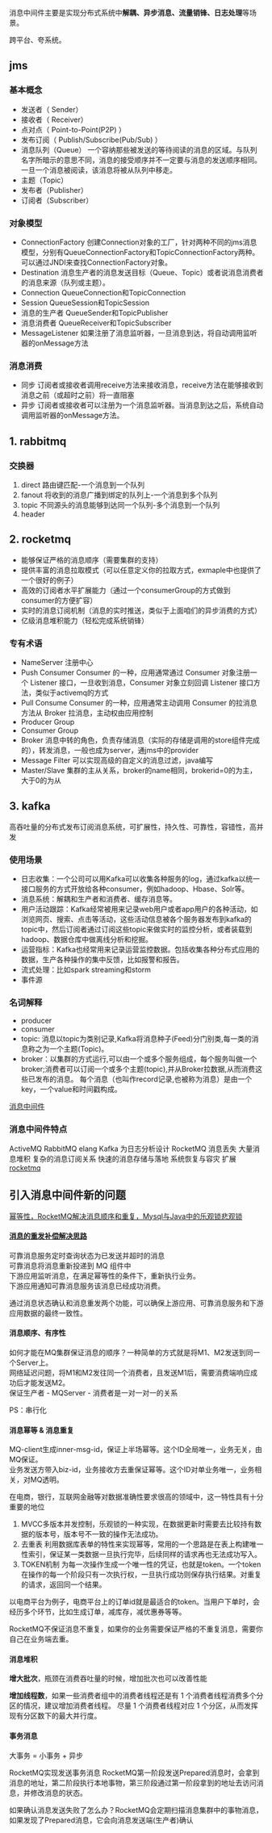 
消息中间件主要是实现分布式系统中**解耦、异步消息、流量销锋、日志处理**等场景。

跨平台、夸系统。

## jms
### 基本概念
* 发送者（ Sender）
* 接收者（ Receiver）
* 点对点（ Point-to-Point(P2P) ）
* 发布订阅（ Publish/Subscribe(Pub/Sub) ）
* 消息队列（Queue）  一个容纳那些被发送的等待阅读的消息的区域。与队列名字所暗示的意思不同，消息的接受顺序并不一定要与消息的发送顺序相同。
  一旦一个消息被阅读，该消息将被从队列中移走。
* 主题（Topic）
* 发布者（Publisher）
* 订阅者（Subscriber）

### 对象模型
* ConnectionFactory  创建Connection对象的工厂，针对两种不同的jms消息模型，分别有QueueConnectionFactory和TopicConnectionFactory两种。可以通过JNDI来查找ConnectionFactory对象。
* Destination 消息生产者的消息发送目标（Queue、Topic）或者说消息消费者的消息来源（队列或主题）。
* Connection QueueConnection和TopicConnection
* Session QueueSession和TopicSession
* 消息的生产者 QueueSender和TopicPublisher
* 消息消费者 QueueReceiver和TopicSubscriber
* MessageListener 如果注册了消息监听器，一旦消息到达，将自动调用监听器的onMessage方法

### 消息消费
* 同步 订阅者或接收者调用receive方法来接收消息，receive方法在能够接收到消息之前（或超时之前）将一直阻塞
* 异步 订阅者或接收者可以注册为一个消息监听器。当消息到达之后，系统自动调用监听器的onMessage方法。

## 1. rabbitmq
### 交换器
1.	direct 路由键匹配-一个消息到一个队列
2.	fanout 将收到的消息广播到绑定的队列上-一个消息到多个队列
3.	topic 不同源头的消息能够到达同一个队列-多个消息到一个队列
4.	header

## 2. rocketmq
* 能够保证严格的消息顺序（需要集群的支持）
* 提供丰富的消息拉取模式（可以任意定义你的拉取方式，exmaple中也提供了一个很好的例子）
* 高效的订阅者水平扩展能力（通过一个consumerGroup的方式做到consumer的方便扩容）
* 实时的消息订阅机制（消息的实时推送，类似于上面咱们的异步消费的方式）
* 亿级消息堆积能力（轻松完成系统销锋）

### 专有术语
* NameServer 注册中心
* Push Consumer Consumer 的一种，应用通常通过 Consumer 对象注册一个 Listener 接口，一旦收到消息，Consumer 对象立刻回调 Listener 接口方法，类似于activemq的方式
* Pull Consume Consumer 的一种，应用通常主动调用 Consumer 的拉消息方法从 Broker 拉消息，主动权由应用控制
* Producer Group
* Consumer Group
* Broker 消息中转的角色，负责存储消息（实际的存储是调用的store组件完成的），转发消息，一般也成为server，通jms中的provider
* Message Filter 可以实现高级的自定义的消息过滤，java编写
* Master/Slave 集群的主从关系，broker的name相同，brokerid=0的为主，大于0的为从

## 3. kafka
高吞吐量的分布式发布订阅消息系统，可扩展性，持久性、可靠性，容错性，高并发

### 使用场景
* 日志收集：一个公司可以用Kafka可以收集各种服务的log，通过kafka以统一接口服务的方式开放给各种consumer，例如hadoop、Hbase、Solr等。
* 消息系统：解耦和生产者和消费者、缓存消息等。
* 用户活动跟踪：Kafka经常被用来记录web用户或者app用户的各种活动，如浏览网页、搜索、点击等活动，这些活动信息被各个服务器发布到kafka的topic中，然后订阅者通过订阅这些topic来做实时的监控分析，或者装载到hadoop、数据仓库中做离线分析和挖掘。
* 运营指标：Kafka也经常用来记录运营监控数据。包括收集各种分布式应用的数据，生产各种操作的集中反馈，比如报警和报告。
* 流式处理：比如spark streaming和storm
* 事件源

### 名词解释
* producer
* consumer
* topic: 消息以topic为类别记录,Kafka将消息种子(Feed)分门别类,每一类的消息称之为一个主题(Topic)。
* broker：以集群的方式运行,可以由一个或多个服务组成，每个服务叫做一个broker;消费者可以订阅一个或多个主题(topic),并从Broker拉数据,从而消费这些已发布的消息。
      每个消息（也叫作record记录,也被称为消息）是由一个key，一个value和时间戳构成。
      
      
[消息中间件](https://blog.csdn.net/zhangll_2008/article/details/78657177)       

### 消息中间件特点

ActiveMQ
RabbitMQ elang
Kafka 为日志分析设计
RocketMQ 
    消息丢失
    大量消息堆积
    复杂的消息订阅关系
    快速的消息存储与落地
    系统恢复与容灾 扩展
[rocketmq](https://blog.csdn.net/zhangll_2008/article/details/78657177) 


## 引入消息中间件新的问题
[幂等性，RocketMQ解决消息顺序和重复，Mysql与Java中的乐观锁悲观锁](https://blog.csdn.net/yzhou86/article/details/79156458)

#### [消息的重发补偿解决思路](https://www.jianshu.com/p/72b41374575d)
可靠消息服务定时查询状态为已发送并超时的消息  
可靠消息将消息重新投递到 MQ 组件中  
下游应用监听消息，在满足幂等性的条件下，重新执行业务。  
下游应用通知可靠消息服务该消息已经成功消费。  

通过消息状态确认和消息重发两个功能，可以确保上游应用、可靠消息服务和下游应用数据的最终一致性。

#### 消息顺序、有序性
如何才能在MQ集群保证消息的顺序？一种简单的方式就是将M1、M2发送到同一个Server上。   
网络延迟问题，将M1和M2发往同一个消费者，且发送M1后，需要消费端响应成功后才能发送M2。  
保证生产者 - MQServer - 消费者是一对一对一的关系

PS：串行化

#### 消息幂等 & 消息重复
MQ-client生成inner-msg-id，保证上半场幂等。这个ID全局唯一，业务无关，由MQ保证。  
业务发送方带入biz-id，业务接收方去重保证幂等。这个ID对单业务唯一，业务相关，对MQ透明。

在电商，银行，互联网金融等对数据准确性要求很高的领域中，这一特性具有十分重要的地位
1. MVCC多版本并发控制，乐观锁的一种实现，在数据更新时需要去比较持有数据的版本号，版本号不一致的操作无法成功。
2. 去重表 利用数据库表单的特性来实现幂等，常用的一个思路是在表上构建唯一性索引，保证某一类数据一旦执行完毕，后续同样的请求再也无法成功写入。
3. TOKEN机制 为每一次操作生成一个唯一性的凭证，也就是token。一个token在操作的每一个阶段只有一次执行权，一旦执行成功则保存执行结果。对重复的请求，返回同一个结果。

以电商平台为例子，电商平台上的订单id就是最适合的token。当用户下单时，会经历多个环节，比如生成订单，减库存，减优惠券等等。

RocketMQ不保证消息不重复，如果你的业务需要保证严格的不重复消息，需要你自己在业务端去重。

#### 消息堆积
**增大批次**，瓶颈在消费吞吐量的时候，增加批次也可以改善性能  

**增加线程数**，如果一些消费者组中的消费者线程还是有 1 个消费者线程消费多个分区的情况，建议增加消费者线程。
尽量 1 个消费者线程对应 1 个分区，从而发挥现有分区数下的最大并行度。

#### 事务消息
大事务 = 小事务 + 异步

RocketMQ实现发送事务消息
RocketMQ第一阶段发送Prepared消息时，会拿到消息的地址，第二阶段执行本地事物，第三阶段通过第一阶段拿到的地址去访问消息，并修改消息的状态。

如果确认消息发送失败了怎么办？RocketMQ会定期扫描消息集群中的事物消息，如果发现了Prepared消息，它会向消息发送端(生产者)确认





